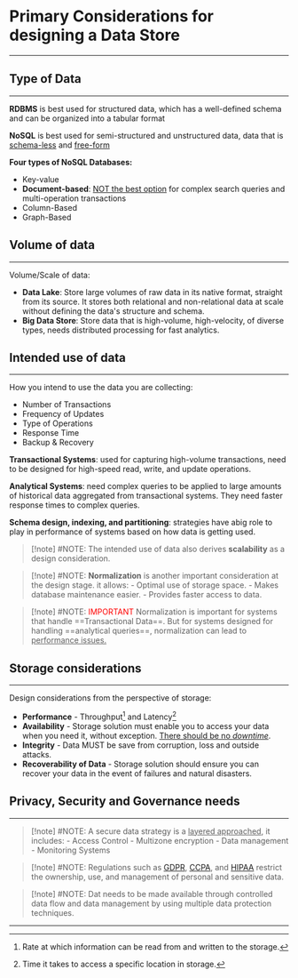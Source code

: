 # Primary Considerations for designing a Data Store
---
## Type of Data
---
**RDBMS** is best used for structured data, which has a well-defined schema and can be organized into a tabular format

**NoSQL** is best used for semi-structured and unstructured data, data that is <ins>schema-less</ins> and <ins>free-form</ins>

**Four types of NoSQL Databases:**
- Key-value
- **Document-based**: <ins>NOT the best option</ins> for complex search queries and multi-operation transactions
- Column-Based
- Graph-Based
## Volume of data
---
Volume/Scale of data:
- **Data Lake**: Store large volumes of raw data in its native format, straight from its source. It stores both relational and non-relational data at scale without defining the data's structure and schema.
- **Big Data Store**: Store data that is high-volume, high-velocity, of diverse types, needs distributed processing for fast analytics.

## Intended use of data
---
How you intend to use the data you are collecting:
- Number of Transactions
- Frequency of Updates
- Type of Operations
- Response Time
- Backup & Recovery

**Transactional Systems**: used for capturing high-volume transactions, need to be designed for high-speed read, write, and update operations.

**Analytical Systems**: need complex queries to be applied to large amounts of historical data aggregated from transactional systems. They need faster response times to complex queries.

**Schema design, indexing, and partitioning**: strategies have abig role to play in performance of systems based on how data is getting used.

> [!note] #NOTE: The intended use of data also derives **scalability** as a design consideration.

> [!note] #NOTE: **Normalization** is another important consideration at the design stage.
		it allows:
		- Optimal use of storage space.
		- Makes database maintenance easier.
		- Provides faster access to data.

> [!note] #NOTE: <span style="color:red"> IMPORTANT </span> Normalization is important for systems that handle ==Transactional Data==. But for systems designed for handling ==analytical queries==, normalization can lead to <ins>performance issues.</ins>
## Storage considerations
---
Design considerations from the perspective of storage:
- **Performance** - Throughput[^1] and Latency[^2]
- **Availability** - Storage solution must enable you to access your data when you need it, without exception. <ins>There should be no <i>downtime</i></ins>.
- **Integrity** - Data MUST be save from corruption, loss and outside attacks.
- **Recoverability of Data** - Storage solution should ensure you can recover your data in the event of failures and natural disasters.
## Privacy, Security and Governance needs
---
> [!note] #NOTE: A secure data strategy is a <ins>layered approached</ins>, it includes:
		- Access Control
		- Multizone encryption
		- Data management
		- Monitoring Systems
	
> [!note] #NOTE: Regulations such as [GDPR](https://gdpr-info.eu/), [CCPA](https://oag.ca.gov/privacy/ccpa), and [HIPAA](https://www.hhs.gov/hipaa/index.html) restrict the ownership, use, and management of personal and sensitive data.

> [!note] #NOTE: Dat needs to be made available through controlled data flow and data management by using multiple data protection techniques.

---
[^1]: Rate at which information can be read from and written to the storage.
[^2]: Time it takes to access a specific location in storage.